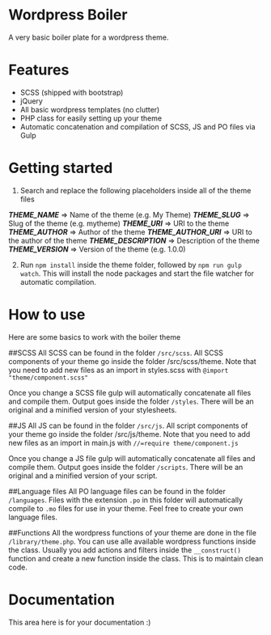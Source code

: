 # Wordpress Boiler

A very basic boiler plate for a wordpress theme.

# Features

- SCSS (shipped with bootstrap)
- jQuery
- All basic wordpress templates (no clutter)
- PHP class for easily setting up your theme
- Automatic concatenation and compilation of SCSS, JS and PO files via Gulp

# Getting started

1. Search and replace the following placeholders inside all of the theme files

___THEME_NAME___         => Name of the theme (e.g. My Theme)
___THEME_SLUG___         => Slug of the theme (e.g. mytheme)
___THEME_URI___          => URI to the theme
___THEME_AUTHOR___       => Author of the theme 
___THEME_AUTHOR_URI___   => URI to the author of the theme
___THEME_DESCRIPTION___  => Description of the theme
___THEME_VERSION___      => Version of the theme (e.g. 1.0.0)

2. Run ``npm install`` inside the theme folder, followed by ``npm run gulp watch``. This will install the node packages and start the file watcher for automatic compilation.

# How to use
Here are some basics to work with the boiler theme

##SCSS
All SCSS can be found in the folder ``/src/scss``. All SCSS components of your theme go inside the folder /src/scss/theme. Note that you need to add new files as an import in styles.scss with ``@import "theme/component.scss"``

Once you change a SCSS file gulp will automatically concatenate all files and compile them. Output goes inside the folder ``/styles``. There will be an original and a minified version of your stylesheets.

##JS
All JS can be found in the folder ``/src/js``. All script components of your theme go inside the folder /src/js/theme. Note that you need to add new files as an import in main.js with ``//=require theme/component.js``

Once you change a JS file gulp will automatically concatenate all files and compile them. Output goes inside the folder ``/scripts``. There will be an original and a minified version of your script.

##Language files
All PO language files can be found in the folder ``/languages``. Files with the extension ``.po`` in this folder will automatically compile to ``.mo`` files for use in your theme. Feel free to create your own language files.

##Functions
All the wordpress functions of your theme are done in the file ``/library/theme.php``. You can use alle available wordpress functions inside the class. Usually you add actions and filters inside the ``__construct()`` function and create a new function inside the class. This is to maintain clean code.

# Documentation

This area here is for your documentation :)